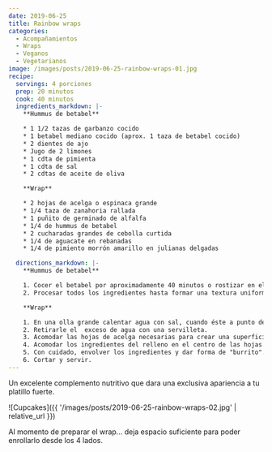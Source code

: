 ```yaml
---
date: 2019-06-25
title: Rainbow wraps
categories:
  - Acompañamientos
  - Wraps
  - Veganos
  - Vegetarianos
image: /images/posts/2019-06-25-rainbow-wraps-01.jpg
recipe:
  servings: 4 porciones
  prep: 20 minutos
  cook: 40 minutos
  ingredients_markdown: |-
    **Hummus de betabel**

    * 1 1/2 tazas de garbanzo cocido
    * 1 betabel mediano cocido (aprox. 1 taza de betabel cocido)
    * 2 dientes de ajo
    * Jugo de 2 limones
    * 1 cdta de pimienta
    * 1 cdta de sal
    * 2 cdtas de aceite de oliva

    **Wrap**

    * 2 hojas de acelga o espinaca grande
    * 1/4 taza de zanahoria rallada
    * 1 puñito de germinado de alfalfa
    * 1/4 de hummus de betabel
    * 2 cucharadas grandes de cebolla curtida
    * 1/4 de aguacate en rebanadas
    * 1/4 de pimiento morrón amarillo en julianas delgadas

  directions_markdown: |-
    **Hummus de betabel**

    1. Cocer el betabel por aproximadamente 40 minutos o rostizar en el horno por media hora.
    2. Procesar todos los ingredientes hasta formar una textura uniforme y cremosa.

    **Wrap**

    1. En una olla grande calentar agua con sal, cuando éste a punto de hervir... meter en ella las hojas de acelga por 30 segundos y sacar.
    2. Retirarle el  exceso de agua con una servilleta.
    3. Acomodar las hojas de acelga necesarias para crear una superficie del tamaño de una hoja carta.
    4. Acomodar los ingredientes del relleno en el centro de las hojas de acelga.
    5. Con cuidado, envolver los ingredientes y dar forma de "burrito".
    6. Cortar y servir.
---
```

Un excelente complemento nutritivo que dara una exclusiva apariencia a tu platillo fuerte.

![Cupcakes]({{ '/images/posts/2019-06-25-rainbow-wraps-02.jpg' | relative_url }})

Al momento de preparar el wrap... deja espacio suficiente para poder enrollarlo desde los 4 lados.

